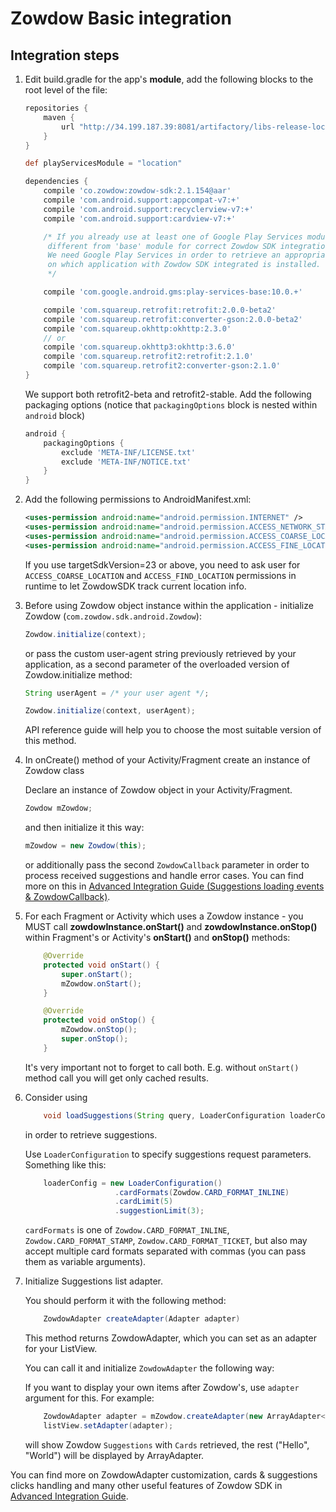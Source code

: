 # Zowdow Basic integration

## Integration steps

1.  Edit build.gradle for the app's **module**, add the following blocks to the root level of the file:

    ```gradle
    repositories {
        maven {
            url "http://34.199.187.39:8081/artifactory/libs-release-local"
        }
    }

    def playServicesModule = "location"

    dependencies {
        compile 'co.zowdow:zowdow-sdk:2.1.154@aar'
        compile 'com.android.support:appcompat-v7:+'
        compile 'com.android.support:recyclerview-v7:+'
        compile 'com.android.support:cardview-v7:+'

        /* If you already use at least one of Google Play Services modules, it would be enough to include any
         different from 'base' module for correct Zowdow SDK integration.
         We need Google Play Services in order to retrieve an appropriate Android ID of the device
         on which application with Zowdow SDK integrated is installed.
         */

        compile 'com.google.android.gms:play-services-base:10.0.+'

        compile 'com.squareup.retrofit:retrofit:2.0.0-beta2'
        compile 'com.squareup.retrofit:converter-gson:2.0.0-beta2'
        compile 'com.squareup.okhttp:okhttp:2.3.0'
        // or
        compile 'com.squareup.okhttp3:okhttp:3.6.0'
        compile 'com.squareup.retrofit2:retrofit:2.1.0'
        compile 'com.squareup.retrofit2:converter-gson:2.1.0'
    }
    ```

    We support both retrofit2-beta and retrofit2-stable. Add the following packaging options (notice that `packagingOptions` block is nested within `android` block)

    ```gradle
    android {
        packagingOptions {
            exclude 'META-INF/LICENSE.txt'
            exclude 'META-INF/NOTICE.txt'
        }
    }
    ```


2.  Add the following permissions to AndroidManifest.xml:

    ```xml
    <uses-permission android:name="android.permission.INTERNET" />
    <uses-permission android:name="android.permission.ACCESS_NETWORK_STATE" />
    <uses-permission android:name="android.permission.ACCESS_COARSE_LOCATION" />
    <uses-permission android:name="android.permission.ACCESS_FINE_LOCATION" />
    ```

    If you use targetSdkVersion=23 or above, you need to ask user for `ACCESS_COARSE_LOCATION` and `ACCESS_FIND_LOCATION` permissions 
    in runtime to let ZowdowSDK track current location info.

3.  Before using Zowdow object instance within the application - initialize Zowdow (`com.zowdow.sdk.android.Zowdow`):
    ```java
    Zowdow.initialize(context);
    ```

    or pass the custom user-agent string previously retrieved by your application, as a second parameter of the overloaded
    version of Zowdow.initialize method:

    ```java
    String userAgent = /* your user agent */;

    Zowdow.initialize(context, userAgent);
    ```

    API reference guide will help you to choose the most suitable version of this method.

4.  In onCreate() method of your Activity/Fragment create an instance of Zowdow class

    Declare an instance of Zowdow object in your Activity/Fragment.
    ```java
    Zowdow mZowdow;
    ```

    and then initialize it this way:
    ```java
    mZowdow = new Zowdow(this);
    ```
    
    or additionally pass the second `ZowdowCallback` parameter in order to process received 
    suggestions and handle error cases. You can find more on this in [Advanced Integration Guide (Suggestions loading events & ZowdowCallback)](INTEGRATION_ADVANCED.md).
    
5.  For each Fragment or Activity which uses a Zowdow instance - you MUST call **zowdowInstance.onStart()** and **zowdowInstance.onStop()** within Fragment's or Activity's **onStart()** and **onStop()** methods:

    ```java
        @Override
        protected void onStart() {
            super.onStart();
            mZowdow.onStart();
        }

        @Override
        protected void onStop() {
            mZowdow.onStop();
            super.onStop();
        }
    ```
    
    It's very important not to forget to call both. E.g. without `onStart()` method call you will get only cached results. 
    
6.  Consider using
    ```java
        void loadSuggestions(String query, LoaderConfiguration loaderConfig);
    ```
    in order to retrieve suggestions.

    Use `LoaderConfiguration` to specify suggestions request parameters. Something like this:
    
    ```java
        loaderConfig = new LoaderConfiguration()
                        .cardFormats(Zowdow.CARD_FORMAT_INLINE)
                        .cardLimit(5)
                        .suggestionLimit(3);
    ```
    
    `cardFormats`  is one of `Zowdow.CARD_FORMAT_INLINE`, `Zowdow.CARD_FORMAT_STAMP`, `Zowdow.CARD_FORMAT_TICKET`, but also may accept multiple card formats
    separated with commas (you can pass them as variable arguments).

7.  Initialize Suggestions list adapter.

    You should perform it with the following method:
    ```java
        ZowdowAdapter createAdapter(Adapter adapter)
    ```
    
    This method returns ZowdowAdapter, which you can set as an adapter for your ListView. 
    
    You can call it and initialize `ZowdowAdapter` the following way:
    
    If you want to display your own items after Zowdow's, use `adapter` argument for this. For example:
    ```java
        ZowdowAdapter adapter = mZowdow.createAdapter(new ArrayAdapter<>(this, android.R.layout.simple_list_item_1, Arrays.asList("Hello", "World")));
        listView.setAdapter(adapter);
    ```
    
    will show Zowdow `Suggestions` with `Cards` retrieved, the rest ("Hello", "World") will be displayed by ArrayAdapter.

You can find more on ZowdowAdapter customization, cards & suggestions clicks handling and many 
other useful features of Zowdow SDK in [Advanced Integration Guide](INTEGRATION_ADVANCED.md).